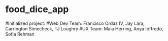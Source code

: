 # food_dice_app
#Initialized project:
#Web Dev Team: Francisco Ordaz IV, Jay Lara, Carrington Simecheck, TJ Loughry
#UX Team: Maia Herring, Anya Ioffredo, Sofia Rehman